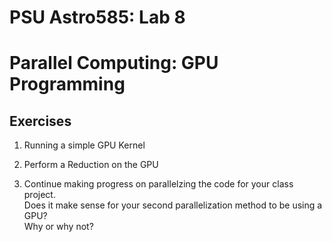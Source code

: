 # PSU Astro585:  Lab 8
# Parallel Computing:  GPU Programming

## Exercises
1.  Running a simple GPU Kernel

2.  Perform a Reduction on the GPU

3.  Continue making progress on parallelzing the code for your class project.  
Does it make sense for your second parallelization method to be using a GPU?  
Why or why not?

